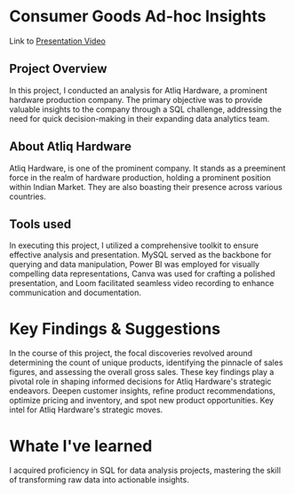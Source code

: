 # Consumer Goods Ad-hoc Insights

Link to [Presentation Video](https://www.linkedin.com/posts/geethika16_ecstatic-to-present-my-latest-project-activity-7146144910159527936-hbo-?utm_source=share&utm_medium=member_desktop)

## Project Overview
In this project, I conducted an analysis for Atliq Hardware, a prominent hardware production company. The primary objective was to provide valuable insights to the company through a SQL challenge, addressing the need for quick decision-making in their expanding data analytics team.

## About Atliq Hardware
Atliq Hardware, is one of the prominent company. It stands as a preeminent force in the realm of hardware production, holding a prominent position within Indian Market. They are also boasting their presence across various countries.

## Tools used
In executing this project, I utilized a comprehensive toolkit to ensure effective analysis and presentation. MySQL served as the backbone for querying and data manipulation, Power BI was employed for visually compelling data representations, Canva was used for crafting a polished presentation, and Loom facilitated seamless video recording to enhance communication and documentation.

# Key Findings & Suggestions
In the course of this project, the focal discoveries revolved around determining the count of unique products, identifying the pinnacle of sales figures, and assessing the overall gross sales. These key findings play a pivotal role in shaping informed decisions for Atliq Hardware's strategic endeavors.
Deepen customer insights, refine product recommendations, optimize pricing and inventory, and spot new product opportunities. Key intel for Atliq Hardware's strategic moves.

# Whate I've learned
I acquired proficiency in SQL for data analysis projects, mastering the skill of transforming raw data into actionable insights.
